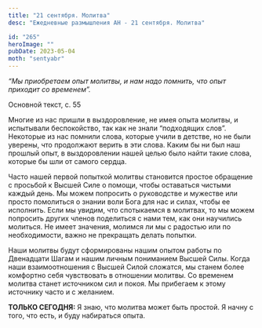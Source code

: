 ```yaml
---
title: "21 сентября. Молитва"
desc: "Ежедневные размышления АН - 21 сентября. Молитва"

id: "265"
heroImage: ""
pubDate: 2023-05-04
moth: "sentyabr"
---
```


_“Мы приобретаем опыт молитвы, и нам надо помнить, что опыт приходит со
временем”._

Основной текст, с. 55

Многие из нас пришли в выздоровление, не имея опыта молитвы, и испытывали
беспокойство, так как не знали “подходящих слов”. Некоторые из нас помнили
слова, которые учили в детстве, но не были уверены, что продолжают верить в
эти слова. Каким бы ни был наш прошлый опыт, в выздоровлении нашей целью было
найти такие слова, которые бы шли от самого сердца.

Часто нашей первой попыткой молитвы становится простое обращение с просьбой к
Высшей Силе о помощи, чтобы оставаться чистыми каждый день. Мы можем попросить
о руководстве и мужестве или просто помолиться о знании воли Бога для нас и
силах, чтобы ее исполнить. Если мы увидим, что спотыкаемся в молитвах, то мы
можем попросить других членов поделиться с нами тем, как они научились
молиться. Не имеет значения, молимся ли мы с радостью или по необходимости,
важно не прекращать делать попытки.

Наши молитвы будут сформированы нашим опытом работы по Двенадцати Шагам и
нашим личным пониманием Высшей Силы. Когда наши взаимоотношения с Высшей Силой
сложатся, мы станем более комфортно себя чувствовать в отношении молитвы. Со
временем молитва станет источником сил и покоя. Мы прибегаем к этому источнику
часто и с желанием.

**ТОЛЬКО СЕГОДНЯ:** Я знаю, что молитва может быть простой. Я начну с того,
что есть, и буду набираться опыта.
